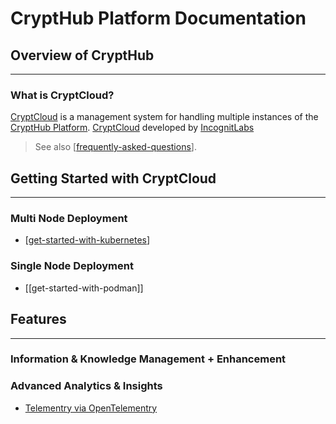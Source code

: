 # CryptHub Platform Documentation

## Overview of CryptHub
---

### What is CryptCloud?
[CryptCloud](https://github.com/IncognitLabs/CryptCloud-Platform) is a management system for handling multiple instances of the [CryptHub Platform](https://github.com/IncognitLabs/CryptHub).
[CryptCloud](https://github.com/IncognitLabs/CryptCloud-Platform) developed by [IncognitLabs](https://github.com/IncognitLabs)

> See also [[frequently-asked-questions]].

## Getting Started with CryptCloud
---

### Multi Node Deployment
- [[get-started-with-kubernetes]]

### Single Node Deployment
- [[get-started-with-podman]]

## Features
---

### Information & Knowledge Management + Enhancement

### Advanced Analytics & Insights
- [Telementry via OpenTelementry](https://opentelemetry.io/)

## 


[//begin]: # "Autogenerated link references for markdown compatibility"
[frequently-asked-questions]: frequently-asked-questions.md "Frequently Asked Questions"
[get-started-with-kubernetes]: ../get-started-with-kubernetes.md "get-started-with-kubernetes"
[//end]: # "Autogenerated link references"
